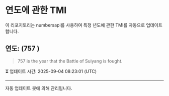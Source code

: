 
# 연도에 관한 TMI

이 리포지토리는 numbersapi를 사용하여 특정 년도에 관한 TMI를 자동으로 업데이트합니다.

## 연도: (757 )
> 757 is the year that the Battle of Suiyang is fought.

⏳ 업데이트 시간: 2025-09-04 08:23:01 (UTC)

---
자동 업데이트 봇에 의해 관리됩니다.
